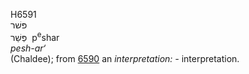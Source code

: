 <body>
  <p>H6591<br>  פּשׁר  <br> פְּשַׁר  ‎  p<sup>e</sup>shar  <br><i>pesh-ar‘ </i><br>(Chaldee); from <a href="h6590.htm">6590</a>  an <i>interpretation: - </i>interpretation.<br></p>
 </body>
